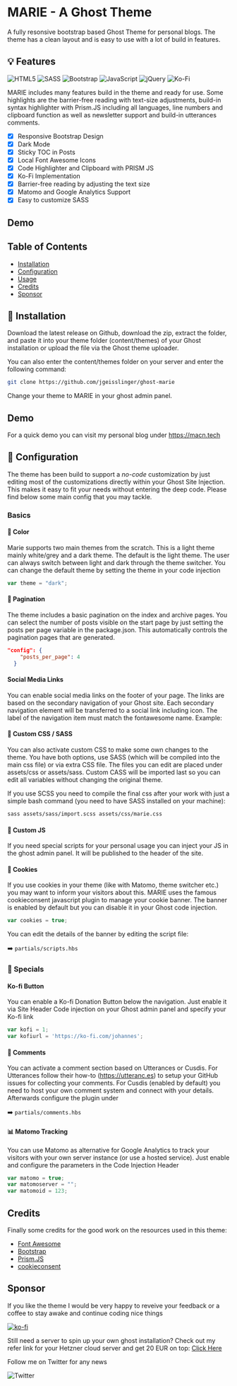 # MARIE - A Ghost Theme

A fully resonsive bootstrap based Ghost Theme for personal blogs. The theme has a clean layout and is easy to use with a lot of build in features.

## :bulb: Features

<img alt="HTML5" src="https://img.shields.io/badge/html5-%23E34F26.svg?&style=for-the-badge&logo=html5&logoColor=white"/>  <img alt="SASS" src="https://img.shields.io/badge/SASS%20-hotpink.svg?&style=for-the-badge&logo=SASS&logoColor=white"/> <img alt="Bootstrap" src="https://img.shields.io/badge/bootstrap%20-%23563D7C.svg?&style=for-the-badge&logo=bootstrap&logoColor=white"/> <img alt="JavaScript" src="https://img.shields.io/badge/javascript%20-%23323330.svg?&style=for-the-badge&logo=javascript&logoColor=%23F7DF1E"/> <img alt="jQuery" src="https://img.shields.io/badge/jquery-%230769AD.svg?&style=for-the-badge&logo=jquery&logoColor=white"/> <img alt="Ko-Fi" src="https://img.shields.io/badge/Ko--fi-F16061?style=for-the-badge&logo=ko-fi&logoColor=white" />

MARIE includes many features build in the theme and ready for use. Some highlights are the barrier-free reading with text-size adjustments, build-in syntax highlighter with Prism.JS including all languages, line numbers and clipboard function as well as newsletter support and build-in utterances comments. 

- [x] Responsive Bootstrap Design
- [x] Dark Mode
- [x] Sticky TOC in Posts
- [x] Local Font Awesome Icons
- [x] Code Highlighter and Clipboard with PRISM JS
- [x] Ko-Fi Implementation
- [x] Barrier-free reading by adjusting the text size
- [x] Matomo and Google Analytics Support
- [x] Easy to customize SASS

## Demo



## Table of Contents

- [Installation](#floppy_disk-installation)
- [Configuration](#wrench-configuration)
- [Usage](#usage)
- [Credits](#credits)
- [Sponsor](#sponsor)


## :floppy_disk: Installation
Download the latest release on Github, download the zip, extract the folder, and paste it into your theme folder (content/themes) of your Ghost installation or upload the file via the Ghost theme uploader.

You can also enter the content/themes folder on your server and enter the following command:

```bash 
git clone https://github.com/jgeisslinger/ghost-marie
```

Change your theme to MARIE in your ghost admin panel.


## Demo
For a quick demo you can visit my personal blog under https://macn.tech


## :wrench: Configuration
The theme has been build to support a *no-code* customization by just editing most of the customizations directly within your Ghost Site Injection. This makes it easy to fit your needs without entering the deep code. Please find below some main config that you may tackle.

### Basics

#### :art: Color
Marie supports two main themes from the scratch. This is a light theme mainly white/grey and a dark theme. The default is the light theme. The user can always switch between light and dark through the theme switcher. You can change the default theme by setting the theme in your code injection

```javascript
var theme = "dark";
```


#### :page_facing_up: Pagination
The theme includes a basic pagination on the index and archive pages. You can select the number of posts visible on the start page by just setting the posts per page variable in the package.json. This automatically controls the pagination pages that are generated.

```json
"config": {
    "posts_per_page": 4
  }
```

#### Social Media Links
You can enable social media links on the footer of your page. The links are based on the secondary navigation of your Ghost site. Each secondary navigation element will be transferred to a social link including icon. The label of the navigation item must match the fontawesome name. Example:




#### :triangular_ruler: Custom CSS / SASS
You can also activate custom CSS to make some own changes to the theme. You have both options, use SASS (which will be compiled into the main css file) or via extra CSS file. The files you can edit are placed under assets/css or assets/sass. Custom CASS will be imported last so you can edit all variables without changing the original theme.

If you use SCSS you need to compile the final css after your work with just a simple bash command (you need to have SASS installed on your machine):

```bash
sass assets/sass/import.scss assets/css/marie.css
```

#### :wrench: Custom JS
If you need special scripts for your personal usage you can inject your JS in the ghost admin panel. It will be published to the header of the site.


#### :cookie: Cookies 
If you use cookies in your theme (like with Matomo, theme switcher etc.) you may want to inform your visitors about this. MARIE uses the famous cookieconsent javascript plugin to manage your cookie banner. The banner is enabled by default but you can disable it in your Ghost code injection. 

```javascript
var cookies = true;
```


You can edit the details of the banner by editing the script file: 

:arrow_right: ``` partials/scripts.hbs ```



### :balloon: Specials
 
#### Ko-fi Button
You can enable a Ko-fi Donation Button below the navigation. Just enable it via Site Header Code injection on your Ghost admin panel and specify your Ko-fi link

```javascript
var kofi = 1;
var kofiurl = 'https://ko-fi.com/johannes';
```


#### :crystal_ball: Comments
You can activate a comment section based on Utterances or Cusdis. For Utterances follow their how-to (https://utteranc.es) to setup your GitHub issues for collecting your comments. For Cusdis (enabled by default) you need to host your own comment system and connect with your details. Afterwards configure the plugin under 

:arrow_right: ``` partials/comments.hbs ```


#### :bar_chart: Matomo Tracking
You can use Matomo as alternative for Google Analytics to track your visitors with your own server instance (or use a hosted service). Just enable and configure the parameters in the Code Injection Header

```javascript
var matomo = true;
var matomoserver = "";
var matomoid = 123;
```

## Credits

Finally some credits for the good work on the resources used in this theme: 

- [Font Awesome](https://fontawesome.com/)
- [Bootstrap](https://bootstrap.com/)
- [Prism.JS](https://prismjs.com)
- [cookieconsent](https://github.com/osano/cookieconsent)

## Sponsor

If you like the theme I would be very happy to reveive your feedback or a coffee to stay awake and continue coding nice things

[![ko-fi](https://ko-fi.com/img/githubbutton_sm.svg)](https://ko-fi.com/I2I12FSW2)

Still need a server to spin up your own ghost installation? Check out my refer link for your Hetzner cloud server and get 20 EUR on top:
[Click Here](https://hetzner.cloud/?ref=ir0WnxeEHrmU)

Follow me on Twitter for any news

<img alt="Twitter" src="https://img.shields.io/badge/b1cKberry-%231DA1F2.svg?&style=for-the-badge&logo=Twitter&logoColor=white"/>

